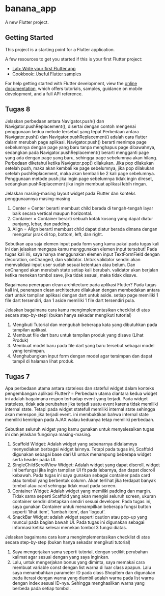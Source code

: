# banana_app

A new Flutter project.

## Getting Started

This project is a starting point for a Flutter application.

A few resources to get you started if this is your first Flutter project:

- [Lab: Write your first Flutter app](https://docs.flutter.dev/get-started/codelab)
- [Cookbook: Useful Flutter samples](https://docs.flutter.dev/cookbook)

For help getting started with Flutter development, view the
[online documentation](https://docs.flutter.dev/), which offers tutorials,
samples, guidance on mobile development, and a full API reference.

## Tugas 8

Jelaskan perbedaan antara Navigator.push() dan Navigator.pushReplacement(), disertai dengan contoh mengenai penggunaan kedua metode tersebut yang tepat
  Perbedaan antara Navigator.push() dan Navigator.pushReplacement() adalah cara flutter dalam merubah page aplikasi. Navigator.push() berarti menimpa page sebelumnya dengan page yang baru tanpa menghapus page dibawahnya, sedangkan pada Navigator.pushReplacement() berarti mengganti page yang ada dengan page yang baru, sehingga page sebelumnya akan hilang. Perbedaan diketahui ketika Navigator.pop() dilakukan. Jika pop dilakukan setelah push, maka akan kembali ke page sebelumnya, jika pop dilakukan setelah pushReplacement, maka akan kembali ke 2 kali page sebelumnya. Penggunaan metode push jika ingin page sebelumnya tidak ingin direset, sedangkan pushReplacement jika ingin membuat aplikasi lebih ringan.

Jelaskan masing-masing layout widget pada Flutter dan konteks penggunaannya masing-masing
1. Center =  Center berarti membuat child berada di tengah-tengah layar baik secara vertical maupun horizontal.
2. Container = Container berarti sebuah kotak kosong yang dapat diatur panjang, lebar, dan padding.
3. Align = Align berarti membuat child dapat diatur berada dimana dengan mengatur jarak di top, bottom, left, dan right.

Sebutkan apa saja elemen input pada form yang kamu pakai pada tugas kali ini dan jelaskan mengapa kamu menggunakan elemen input tersebut!
  Pada tugas kali ini, saya hanya menggunakan elemen input TextFormField dengan decoration, onChanged, dan validator. Untuk validator sendiri akan memvalidasi input user sudah sesuai ketentuan atau belum. Dan onChanged akan merubah state setiap kali berubah. validator akan berjalan ketika menekan tombol save, jika tidak sesuai, maka tidak disave.

Bagaimana penerapan clean architecture pada aplikasi Flutter?
  Pada tugas kali ini, penerapan clean architecture dilakukan dengan membedakan antara dart untuk tampilan aplikasi dengan dart untuk aside. setiap page memiliki 1 file dart tersendiri, dan 1 aside memiliki 1 file dart tersendiri pula.

Jelaskan bagaimana cara kamu mengimplementasikan checklist di atas secara step-by-step! (bukan hanya sekadar mengikuti tutorial)
1. Mengikuti Tutorial dan mengubah beberapa kata yang dibutuhkan pada tampilan aplikasi.
2. Membuat file dart baru untuk tampilan produk yang disave (Lihat Produk)
3. Membuat model baru pada file dart yang baru tersebut sebagai model yang tersimpan.
4. Menghubungkan input form dengan model agar tersimpan dan dapat tampil di halaman lihat produk.

## Tugas 7

Apa perbedaan utama antara stateless dan stateful widget dalam konteks pengembangan aplikasi Flutter?
= Perbedaan utama diantara kedua widget ini adalah bagaimana respon terhadap event yang terjadi. Pada widget stateless, tidak ada perubahan jika terjadi suatu event karena tidak memiliki internal state. Tetapi pada widget statefull memiliki internal state sehingga akan merespon jika terjadi event. ini membuktikan bahwa internal state memiliki kemiripan pada AJAX walau keduanya tetap memiliki perbedaan.

Sebutkan seluruh widget yang kamu gunakan untuk menyelesaikan tugas ini dan jelaskan fungsinya masing-masing.
1. Scaffold Widget: Adalah widget yang sebenarnya didalamnya menyediakan berbagai widget lainnya. Tetapi pada tugas ini, Scaffold digunakan sebagai base dari UI untuk menampung beberapa widget serta header pada UI.
2. SingleChildScrollView Widget: Adalah widget yang dapat discroll, widget ini berfungsi jika ingin tampilan UI fit pada lebarnya, dan dapat discroll kebawah. Pada tugas ini saya gunakan sebagai container pada card atau tombol yang berbentuk column. Akan terlihat jika terdapat banyak tombol atau card sehingga tidak muat pada screen.
3. Container Widget: Adalah widget yang memiliki padding dan margin. Tidak sama seperti Scaffold yang akan mengisi seluruh screen, ukuran container sendiri ditetapkan sendiri sesuai developer. Pada tugas ini, saya gunakan Container untuk menampilkan beberapa fungsi button seperti 'lihat item', 'tambah item', dan 'logout'.
4. SnackBar Widget: adalah widget seperti caution atau pop-up yang muncul pada bagian bawah UI. Pada tugas ini digunakan sebagai informasi ketika selesai menekan tombol 3 fungsi diatas.

Jelaskan bagaimana cara kamu mengimplementasikan checklist di atas secara step-by-step (bukan hanya sekadar mengikuti tutorial)
1. Saya mengerjakan sama seperti tutorial, dengan sedikit perubahan kalimat agar sesuai dengan yang saya inginkan.
2. Lalu, untuk mengerjakan bonus yang diminta, saya memakai cara membuat variable const dengan list warna di luar class apapun. Lalu saya menambahkan parameter ID pada class ShopItem dan digunakan pada iterasi dengan warna yang diambil adalah warna pada list warna dengan index sesuai ID-nya. Sehingga menghasilkan warna yang berbeda pada setiap tombol.
